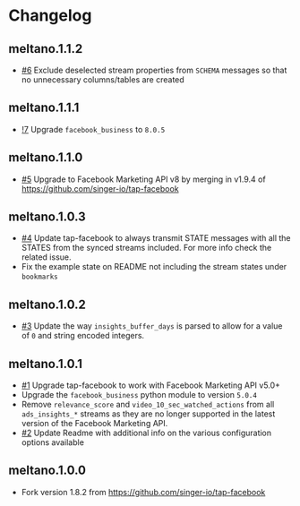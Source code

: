 # Changelog

## meltano.1.1.2

* [#6](https://gitlab.com/meltano/tap-facebook/-/issues/6) Exclude deselected stream properties from `SCHEMA` messages so that no unnecessary columns/tables are created

## meltano.1.1.1

* [!7](https://gitlab.com/meltano/tap-facebook/-/merge_requests/7) Upgrade `facebook_business` to `8.0.5`

## meltano.1.1.0
  * [#5](https://gitlab.com/meltano/tap-facebook/issues/5) Upgrade to Facebook Marketing API v8 by merging in v1.9.4 of https://github.com/singer-io/tap-facebook

## meltano.1.0.3
  *  [#4](https://gitlab.com/meltano/tap-facebook/issues/4) Update tap-facebook to always transmit STATE messages with all the STATES from the synced streams included. For more info check the related issue.
  *  Fix the example state on README not including the stream states under `bookmarks`


## meltano.1.0.2
  *  [#3](https://gitlab.com/meltano/tap-facebook/issues/3) Update the way `insights_buffer_days` is parsed to allow for a value of `0` and string encoded integers.

## meltano.1.0.1
  *  [#1](https://gitlab.com/meltano/tap-facebook/issues/1) Upgrade tap-facebook to work with Facebook Marketing API v5.0+
  *  Upgrade the `facebook_business` python module to version `5.0.4`
  *  Remove `relevance_score` and `video_10_sec_watched_actions` from all `ads_insights_*` streams as they are no longer supported in the latest version of the Facebook Marketing API.
  *  [#2](https://gitlab.com/meltano/tap-facebook/issues/2) Update Readme with additional info on the various configuration options available

## meltano.1.0.0
  *  Fork version 1.8.2 from https://github.com/singer-io/tap-facebook

